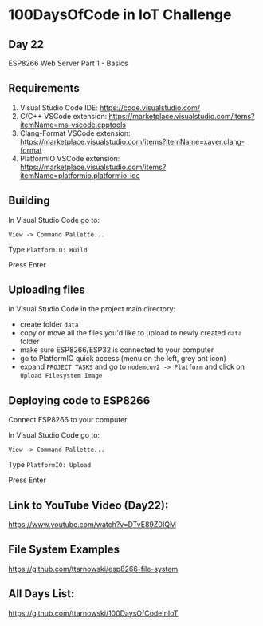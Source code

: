 # 100DaysOfCode in IoT Challenge
## Day 22

ESP8266 Web Server Part 1 - Basics

## Requirements
1. Visual Studio Code IDE:
https://code.visualstudio.com/
2. C/C++ VSCode extension:
https://marketplace.visualstudio.com/items?itemName=ms-vscode.cpptools
3. Clang-Format VSCode extension:
https://marketplace.visualstudio.com/items?itemName=xaver.clang-format
4. PlatformIO VSCode extension:
https://marketplace.visualstudio.com/items?itemName=platformio.platformio-ide

## Building 
In Visual Studio Code go to:

`View -> Command Pallette...`

Type `PlatformIO: Build`

Press Enter

## Uploading files
In Visual Studio Code in the project main directory:

- create folder `data`
- copy or move all the files you'd like to upload to newly created `data` folder
- make sure ESP8266/ESP32 is connected to your computer
- go to PlatformIO quick access (menu on the left, grey ant icon)
- expand `PROJECT TASKS` and go to `nodemcuv2 -> Platform` and click on `Upload Filesystem Image`

## Deploying code to ESP8266
Connect ESP8266 to your computer

In Visual Studio Code go to:

`View -> Command Pallette...`

Type `PlatformIO: Upload`

Press Enter

## Link to YouTube Video (Day22):

https://www.youtube.com/watch?v=DTvE89Z0IQM

## File System Examples

https://github.com/ttarnowski/esp8266-file-system

## All Days List:

https://github.com/ttarnowski/100DaysOfCodeInIoT